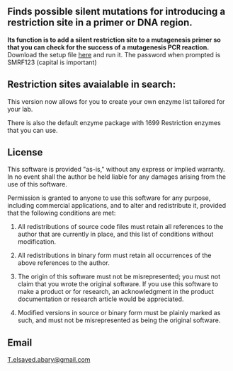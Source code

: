 

## Finds possible silent mutations for introducing a restriction site in a primer or DNA region.
__Its function is to add a silent restriction site to a mutagenesis primer so that you can check for the success of a mutagenesis PCR reaction.__
Download the setup file [here](https://github.com/Tamer-ElSayed/SMRF/releases/download/v2.0/SMRF.2.0.Setup.exe) and run it.
The password when prompted is SMRF123 (capital is important)

## Restriction sites avaialable in search:
This version now allows for you to create your own enzyme list tailored for your lab.

There is also the default enzyme package with 1699 Restriction enzymes that you can use.


## License
This software is provided "as-is," without any express or implied warranty. In no event shall the
author be held liable for any damages arising from the use of this software.

Permission is granted to anyone to use this software for any purpose, including commercial
applications, and to alter and redistribute it, provided that the following conditions are met:

1. All redistributions of source code files must retain all references to the author that are currently in
   place, and this list of conditions without modification.

2. All redistributions in binary form must retain all occurrences of the above references to the author.

3. The origin of this software must not be misrepresented; you must not claim that you wrote the
   original software. If you use this software to make a product or for research, an acknowledgment in the
   product documentation or research article would be appreciated.

4. Modified versions in source or binary form must be plainly marked as such, and must not be
   misrepresented as being the original software.
   
   
   

## Email
T.elsayed.abary@gmail.com
<meta name="google-site-verification" content="tyfOjdeW3WeEDJWg8NpbkayNo6PLAmW-xElD4Xru410" />


